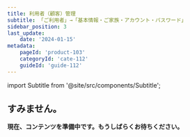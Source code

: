 ```yaml
---
title: 利用者（顧客）管理
subtitle: 「ご利用者」→「基本情報・ご家族・アカウント・パスワード」
sidebar_position: 3
last_update: 
    date: '2024-01-15'
metadata: 
    pageId: 'product-103'
    categoryId: 'cate-112'
    guideId: 'guide-112'
---
```


import Subtitle from '@site/src/components/Subtitle';

<Subtitle text={frontMatter.subtitle} />

## すみません。

**現在、コンテンツを準備中です。もうしばらくお待ちください。**